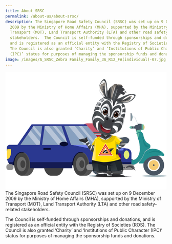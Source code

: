 ```yaml
---
title: About SRSC
permalink: /about-us/about-srsc/
description: The Singapore Road Safety Council (SRSC) was set up on 9 December
  2009 by the Ministry of Home Affairs (MHA), supported by the Ministry of
  Transport (MOT), Land Transport Authority (LTA) and other road safety-related
  stakeholders.  The Council is self-funded through sponsorships and donations,
  and is registered as an official entity with the Registry of Societies (ROS).
  The Council is also granted ‘Charity’ and ‘Institutions of Public Character
  (IPC)’ status for purposes of managing the sponsorship funds and donations.
image: /images/A_SRSC_Zebra Family_Family_3A_R12_FA(individual)-07.jpg
---
```



![](/images/hp-about-img.jpg)The Singapore Road Safety Council (SRSC) was set up on 9 December 2009 by the Ministry of Home Affairs (MHA), supported by the Ministry of Transport (MOT), Land Transport Authority (LTA) and other road safety-related stakeholders.

The Council is self-funded through sponsorships and donations, and is registered as an official entity with the Registry of Societies (ROS). The Council is also granted ‘Charity’ and ‘Institutions of Public Character (IPC)’ status for purposes of managing the sponsorship funds and donations.